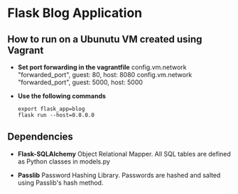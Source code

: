# Flask Blog Application
## How to run on a Ubunutu VM created using Vagrant 
 - **Set port forwarding in the vagrantfile**
  config.vm.network "forwarded_port", guest: 80, host: 8080
  config.vm.network "forwarded_port", guest: 5000, host: 5000
  
- **Use the following commands**
	```
	export flask_app=blog 
	flask run --host=0.0.0.0
	```	

## Dependencies
- **Flask-SQLAlchemy**
Object Relational Mapper. All SQL tables are defined as Python classes in models.py

- **Passlib**
Password Hashing Library. Passwords are hashed and salted using Passlib's hash method.
